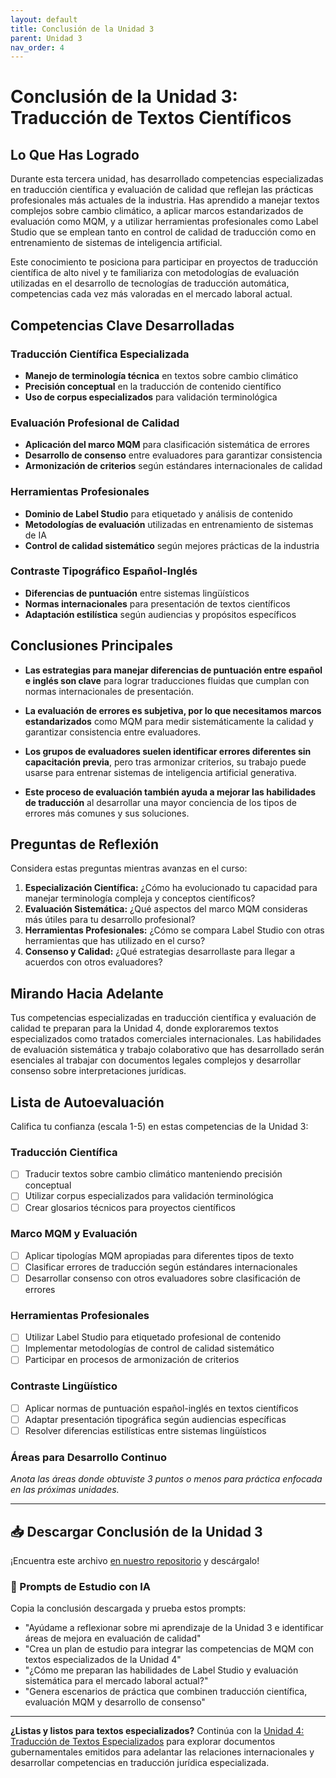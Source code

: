 ```yaml
---
layout: default
title: Conclusión de la Unidad 3
parent: Unidad 3
nav_order: 4
---
```


# Conclusión de la Unidad 3: Traducción de Textos Científicos

## Lo Que Has Logrado

Durante esta tercera unidad, has desarrollado competencias especializadas en traducción científica y evaluación de calidad que reflejan las prácticas profesionales más actuales de la industria. Has aprendido a manejar textos complejos sobre cambio climático, a aplicar marcos estandarizados de evaluación como MQM, y a utilizar herramientas profesionales como Label Studio que se emplean tanto en control de calidad de traducción como en entrenamiento de sistemas de inteligencia artificial.

Este conocimiento te posiciona para participar en proyectos de traducción científica de alto nivel y te familiariza con metodologías de evaluación utilizadas en el desarrollo de tecnologías de traducción automática, competencias cada vez más valoradas en el mercado laboral actual.

## Competencias Clave Desarrolladas

### Traducción Científica Especializada
- **Manejo de terminología técnica** en textos sobre cambio climático
- **Precisión conceptual** en la traducción de contenido científico
- **Uso de corpus especializados** para validación terminológica

### Evaluación Profesional de Calidad
- **Aplicación del marco MQM** para clasificación sistemática de errores
- **Desarrollo de consenso** entre evaluadores para garantizar consistencia
- **Armonización de criterios** según estándares internacionales de calidad

### Herramientas Profesionales
- **Dominio de Label Studio** para etiquetado y análisis de contenido
- **Metodologías de evaluación** utilizadas en entrenamiento de sistemas de IA
- **Control de calidad sistemático** según mejores prácticas de la industria

### Contraste Tipográfico Español-Inglés
- **Diferencias de puntuación** entre sistemas lingüísticos
- **Normas internacionales** para presentación de textos científicos
- **Adaptación estilística** según audiencias y propósitos específicos

## Conclusiones Principales

- **Las estrategias para manejar diferencias de puntuación entre español e inglés son clave** para lograr traducciones fluidas que cumplan con normas internacionales de presentación.

- **La evaluación de errores es subjetiva, por lo que necesitamos marcos estandarizados** como MQM para medir sistemáticamente la calidad y garantizar consistencia entre evaluadores.

- **Los grupos de evaluadores suelen identificar errores diferentes sin capacitación previa**, pero tras armonizar criterios, su trabajo puede usarse para entrenar sistemas de inteligencia artificial generativa.

- **Este proceso de evaluación también ayuda a mejorar las habilidades de traducción** al desarrollar una mayor conciencia de los tipos de errores más comunes y sus soluciones.

## Preguntas de Reflexión

Considera estas preguntas mientras avanzas en el curso:

1. **Especialización Científica:** ¿Cómo ha evolucionado tu capacidad para manejar terminología compleja y conceptos científicos?
2. **Evaluación Sistemática:** ¿Qué aspectos del marco MQM consideras más útiles para tu desarrollo profesional?
3. **Herramientas Profesionales:** ¿Cómo se compara Label Studio con otras herramientas que has utilizado en el curso?
4. **Consenso y Calidad:** ¿Qué estrategias desarrollaste para llegar a acuerdos con otros evaluadores?

## Mirando Hacia Adelante

Tus competencias especializadas en traducción científica y evaluación de calidad te preparan para la Unidad 4, donde exploraremos textos especializados como tratados comerciales internacionales. Las habilidades de evaluación sistemática y trabajo colaborativo que has desarrollado serán esenciales al trabajar con documentos legales complejos y desarrollar consenso sobre interpretaciones jurídicas.

## Lista de Autoevaluación

Califica tu confianza (escala 1-5) en estas competencias de la Unidad 3:

### Traducción Científica
- [ ] Traducir textos sobre cambio climático manteniendo precisión conceptual
- [ ] Utilizar corpus especializados para validación terminológica
- [ ] Crear glosarios técnicos para proyectos científicos

### Marco MQM y Evaluación
- [ ] Aplicar tipologías MQM apropiadas para diferentes tipos de texto
- [ ] Clasificar errores de traducción según estándares internacionales
- [ ] Desarrollar consenso con otros evaluadores sobre clasificación de errores

### Herramientas Profesionales
- [ ] Utilizar Label Studio para etiquetado profesional de contenido
- [ ] Implementar metodologías de control de calidad sistemático
- [ ] Participar en procesos de armonización de criterios

### Contraste Lingüístico
- [ ] Aplicar normas de puntuación español-inglés en textos científicos
- [ ] Adaptar presentación tipográfica según audiencias específicas
- [ ] Resolver diferencias estilísticas entre sistemas lingüísticos

### Áreas para Desarrollo Continuo
*Anota las áreas donde obtuviste 3 puntos o menos para práctica enfocada en las próximas unidades.*

---

## 📥 Descargar Conclusión de la Unidad 3
¡Encuentra este archivo [en nuestro repositorio](https://github.com/alainamb/uic_tr18-trad-inversa-es-en/blob/main/unidad3/unidad3-conclusion.md) y descárgalo!

### 🤖 Prompts de Estudio con IA
Copia la conclusión descargada y prueba estos prompts:
- "Ayúdame a reflexionar sobre mi aprendizaje de la Unidad 3 e identificar áreas de mejora en evaluación de calidad"
- "Crea un plan de estudio para integrar las competencias de MQM con textos especializados de la Unidad 4"
- "¿Cómo me preparan las habilidades de Label Studio y evaluación sistemática para el mercado laboral actual?"
- "Genera escenarios de práctica que combinen traducción científica, evaluación MQM y desarrollo de consenso"

---

**¿Listas y listos para textos especializados?** Continúa con la [Unidad 4: Traducción de Textos Especializados](../unidad4/unidad4-resumen.md) para explorar documentos gubernamentales emitidos para adelantar las relaciones internacionales y desarrollar competencias en traducción jurídica especializada.
